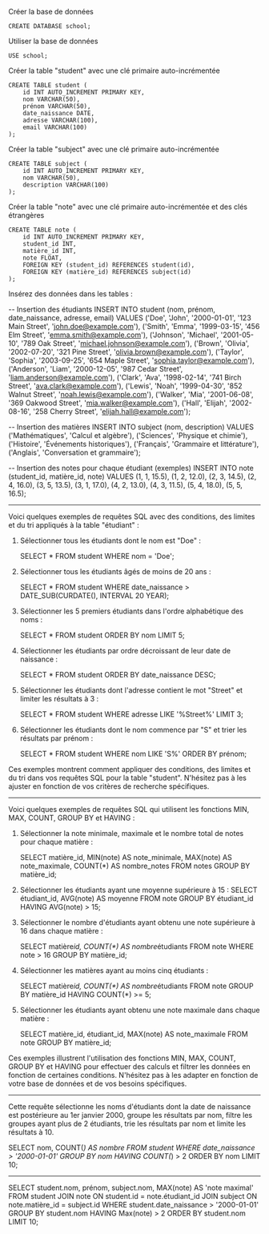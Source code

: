 Créer la base de données

    CREATE DATABASE school;

Utiliser la base de données

    USE school;

Créer la table "student" avec une clé primaire auto-incrémentée

    CREATE TABLE student (
        id INT AUTO_INCREMENT PRIMARY KEY,
        nom VARCHAR(50),
        prénom VARCHAR(50),
        date_naissance DATE,
        adresse VARCHAR(100),
        email VARCHAR(100)
    );

Créer la table "subject" avec une clé primaire auto-incrémentée

    CREATE TABLE subject (
        id INT AUTO_INCREMENT PRIMARY KEY,
        nom VARCHAR(50),
        description VARCHAR(100)
    );

Créer la table "note" avec une clé primaire auto-incrémentée et des clés étrangères

    CREATE TABLE note (
        id INT AUTO_INCREMENT PRIMARY KEY,
        student_id INT,
        matière_id INT,
        note FLOAT,
        FOREIGN KEY (student_id) REFERENCES student(id),
        FOREIGN KEY (matière_id) REFERENCES subject(id)
    );

Insérez des données dans les tables :

-- Insertion des étudiants
INSERT INTO student (nom, prénom, date_naissance, adresse, email)
VALUES
('Doe', 'John', '2000-01-01', '123 Main Street', 'john.doe@example.com'),
('Smith', 'Emma', '1999-03-15', '456 Elm Street', 'emma.smith@example.com'),
('Johnson', 'Michael', '2001-05-10', '789 Oak Street', 'michael.johnson@example.com'),
('Brown', 'Olivia', '2002-07-20', '321 Pine Street', 'olivia.brown@example.com'),
('Taylor', 'Sophia', '2003-09-25', '654 Maple Street', 'sophia.taylor@example.com'),
('Anderson', 'Liam', '2000-12-05', '987 Cedar Street', 'liam.anderson@example.com'),
('Clark', 'Ava', '1998-02-14', '741 Birch Street', 'ava.clark@example.com'),
('Lewis', 'Noah', '1999-04-30', '852 Walnut Street', 'noah.lewis@example.com'),
('Walker', 'Mia', '2001-06-08', '369 Oakwood Street', 'mia.walker@example.com'),
('Hall', 'Elijah', '2002-08-16', '258 Cherry Street', 'elijah.hall@example.com');

-- Insertion des matières
INSERT INTO subject (nom, description)
VALUES
('Mathématiques', 'Calcul et algèbre'),
('Sciences', 'Physique et chimie'),
('Histoire', 'Événements historiques'),
('Français', 'Grammaire et littérature'),
('Anglais', 'Conversation et grammaire');

-- Insertion des notes pour chaque étudiant (exemples)
INSERT INTO note (student_id, matière_id, note)
VALUES
(1, 1, 15.5),
(1, 2, 12.0),
(2, 3, 14.5),
(2, 4, 16.0),
(3, 5, 13.5),
(3, 1, 17.0),
(4, 2, 13.0),
(4, 3, 11.5),
(5, 4, 18.0),
(5, 5, 16.5);

---

Voici quelques exemples de requêtes SQL avec des conditions, des limites et du tri appliqués à la table "étudiant" :

1. Sélectionner tous les étudiants dont le nom est "Doe" :

    SELECT \*
    FROM student
    WHERE nom = 'Doe';

2. Sélectionner tous les étudiants âgés de moins de 20 ans :

    SELECT \*
    FROM student
    WHERE date_naissance > DATE_SUB(CURDATE(), INTERVAL 20 YEAR);

3. Sélectionner les 5 premiers étudiants dans l'ordre alphabétique des noms :

    SELECT \*
    FROM student
    ORDER BY nom
    LIMIT 5;

4. Sélectionner les étudiants par ordre décroissant de leur date de naissance :

    SELECT \*
    FROM student
    ORDER BY date_naissance DESC;

5. Sélectionner les étudiants dont l'adresse contient le mot "Street" et limiter les résultats à 3 :

    SELECT \*
    FROM student
    WHERE adresse LIKE '%Street%'
    LIMIT 3;

6. Sélectionner les étudiants dont le nom commence par "S" et trier les résultats par prénom :

    SELECT \*
    FROM student
    WHERE nom LIKE 'S%'
    ORDER BY prénom;

Ces exemples montrent comment appliquer des conditions, des limites et du tri dans vos requêtes SQL pour la table "student". N'hésitez pas à les ajuster en fonction de vos critères de recherche spécifiques.

---

Voici quelques exemples de requêtes SQL qui utilisent les fonctions MIN, MAX, COUNT, GROUP BY et HAVING :

1. Sélectionner la note minimale, maximale et le nombre total de notes pour chaque matière :

    SELECT matière_id, MIN(note) AS note_minimale, MAX(note) AS note_maximale, COUNT(\*) AS nombre_notes
    FROM notes
    GROUP BY matière_id;

2. Sélectionner les étudiants ayant une moyenne supérieure à 15 :
   SELECT étudiant_id, AVG(note) AS moyenne
   FROM note
   GROUP BY étudiant_id
   HAVING AVG(note) > 15;

3. Sélectionner le nombre d'étudiants ayant obtenu une note supérieure à 16 dans chaque matière :

    SELECT matière*id, COUNT(\*) AS nombre*étudiants
    FROM note
    WHERE note > 16
    GROUP BY matière_id;

4. Sélectionner les matières ayant au moins cinq étudiants :

    SELECT matière*id, COUNT(\*) AS nombre*étudiants
    FROM note
    GROUP BY matière_id
    HAVING COUNT(\*) >= 5;

5. Sélectionner les étudiants ayant obtenu une note maximale dans chaque matière :

    SELECT matière_id, étudiant_id, MAX(note) AS note_maximale
    FROM note
    GROUP BY matière_id;

Ces exemples illustrent l'utilisation des fonctions MIN, MAX, COUNT, GROUP BY et HAVING pour effectuer des calculs et filtrer les données en fonction de certaines conditions.
N'hésitez pas à les adapter en fonction de votre base de données et de vos besoins spécifiques.

---

Cette requête sélectionne les noms d'étudiants dont la date de naissance est postérieure au 1er janvier 2000, groupe les résultats par nom, filtre les groupes ayant plus de 2 étudiants, trie les résultats par nom et limite les résultats à 10.

SELECT nom, COUNT(_) AS nombre
FROM student
WHERE date_naissance > '2000-01-01'
GROUP BY nom
HAVING COUNT(_) > 2
ORDER BY nom
LIMIT 10;

---

SELECT student.nom, prénom, subject.nom, MAX(note) AS 'note maximal'
FROM student
JOIN note ON student.id = note.étudiant_id
JOIN subject ON note.matière_id = subject.id
WHERE student.date_naissance > '2000-01-01'
GROUP BY student.nom
HAVING Max(note) > 2
ORDER BY student.nom
LIMIT 10;
